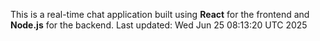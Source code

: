 This is a real-time chat application built using **React** for the frontend and **Node.js** for the backend.
Last updated: Wed Jun 25 08:13:20 UTC 2025
